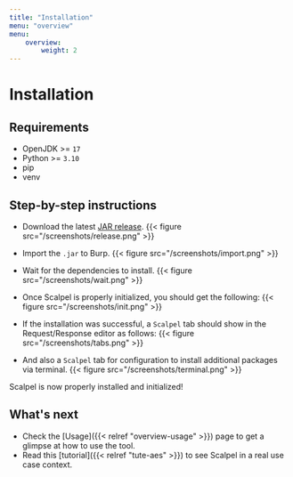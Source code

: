 ```yaml
---
title: "Installation"
menu: "overview"
menu:
    overview:
        weight: 2
---
```


# Installation

## Requirements

-   OpenJDK >= `17`
-   Python >= `3.10`
-   pip
-   venv

## Step-by-step instructions

-   Download the latest [JAR release](https://code.corp.lexfo.fr/pentester/scalpel/-/releases). {{< figure src="/screenshots/release.png" >}}

-   Import the `.jar` to Burp. {{< figure src="/screenshots/import.png" >}}
-   Wait for the dependencies to install. {{< figure src="/screenshots/wait.png" >}}
-   Once Scalpel is properly initialized, you should get the following: {{< figure src="/screenshots/init.png" >}}
-   If the installation was successful, a `Scalpel` tab should show in the Request/Response editor as follows: {{< figure src="/screenshots/tabs.png" >}}
-   And also a `Scalpel` tab for configuration to install additional packages via terminal. {{< figure src="/screenshots/terminal.png" >}}

Scalpel is now properly installed and initialized!

## What's next

-   Check the [Usage]({{< relref "overview-usage" >}}) page to get a glimpse at how to use the tool.
-   Read this [tutorial]({{< relref "tute-aes" >}}) to see Scalpel in a real use case context.
